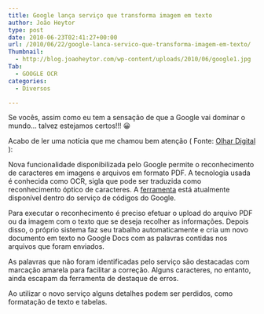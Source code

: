```yaml
---
title: Google lança serviço que transforma imagem em texto
author: João Heytor
type: post
date: 2010-06-23T02:41:27+00:00
url: /2010/06/22/google-lanca-servico-que-transforma-imagem-em-texto/
Thumbnail:
  - http://blog.joaoheytor.com/wp-content/uploads/2010/06/google1.jpg
Tab:
  - GOOGLE OCR
categories:
  - Diversos

---
```

Se vocês, assim como eu tem a sensação de que a Google vai dominar o mundo&#8230; talvez estejamos certos!!! 😀

Acabo de ler uma notícia que me chamou bem atenção ( Fonte: <a href="http://olhardigital.uol.com.br/produtos/digital_news/google-lanca-servico-que-transforma-imagem-em-texto/12456" target="_blank">Olhar Digital</a> ):

Nova funcionalidade disponibilizada pelo Google permite o reconhecimento de caracteres em imagens e arquivos em formato PDF. A tecnologia usada é conhecida como OCR, sigla que pode ser traduzida como reconhecimento óptico de caracteres. A <a href="http://googlecodesamples.com/docs/php/ocr.php" target="_blank" class="broken_link">ferramenta</a> está atualmente disponível dentro do serviço de códigos do Google.

Para executar o reconhecimento é preciso efetuar o upload do arquivo PDF ou da imagem com o texto que se deseja recolher as informações. Depois disso, o próprio sistema faz seu trabalho automaticamente e cria um novo documento em texto no Google Docs com as palavras contidas nos arquivos que foram enviados.

As palavras que não foram identificadas pelo serviço são destacadas com marcação amarela para facilitar a correção. Alguns caracteres, no entanto, ainda escapam da ferramenta de destaque de erros.

Ao utilizar o novo serviço alguns detalhes podem ser perdidos, como formatação de texto e tabelas.